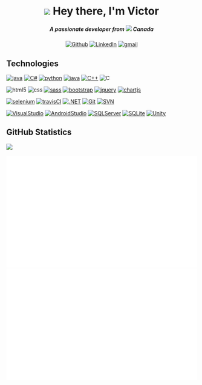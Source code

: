 <h1 align="center" > <img src="https://emojis.slackmojis.com/emojis/images/1600706728/10521/meow_code.gif?1600706728" width="30"/> Hey there, I'm Victor</h1>
<h5 align="center">A passionate developer from  <img src="https://image.flaticon.com/icons/png/512/2484/2484225.png" width="15"> Canada</h5>
<p align="center">
<a href="https://github.com/Proxieds" target="_blank"><img alt="Github" src="https://img.shields.io/badge/GitHub-%2312100E.svg?&style=for-the-badge&logo=Github&logoColor=white" /></a>
<a href="https://www.linkedin.com/in/LieuVictor" target="_blank"><img alt="LinkedIn" src="https://img.shields.io/badge/linkedin-%230077B5.svg?&style=for-the-badge&logo=linkedin&logoColor=white" /><a>
<a href="mailto:victor1@ualberta.ca target="_blank"><img alt="gmail" src="https://img.shields.io/badge/Mail-D14836?style=for-the-badge&logo=gmail&logoColor=white" /></a>
</p>

## Technologies
<!--- Languages --->
<a href="https://www.javascript.com/" target="_blank"><img alt="java" src="https://img.shields.io/badge/JavaScript-F7DF1E?style=for-the-badge&logo=javascript&logoColor=black" /></a> <a href="https://dotnet.microsoft.com/learn/csharp" target="_blank"><img alt="C#" src="https://img.shields.io/badge/C%23-239120?style=for-the-badge&logo=c-sharp&logoColor=white" /></a> <a href="https://www.python.org/" target="_blank"><img alt="python" src="https://img.shields.io/badge/Python-3776AB?style=for-the-badge&logo=python&logoColor=white" /></a> <a href="https://www.java.com/en/" target="_blank"><img alt="java" src="https://img.shields.io/badge/Java-ED8B00?style=for-the-badge&logo=java&logoColor=white" /></a> <a href="https://isocpp.org/" target="_blank"><img alt="C++" src="https://img.shields.io/badge/C%2B%2B-00599C?style=for-the-badge&logo=c%2B%2B&logoColor=white" /></a> <a target="_blank"><img alt="C" src="https://img.shields.io/badge/C-00599C?style=for-the-badge&logo=c&logoColor=white" /></a> 

<!--- Web Development  --->
<a target="_blank"><img alt="html5" src="https://img.shields.io/badge/HTML5-E34F26?style=for-the-badge&logo=html5&logoColor=white" /></a> <a target="_blank"><img alt="css" src="https://img.shields.io/badge/CSS3-1572B6?style=for-the-badge&logo=css3&logoColor=white"/></a> <a href="https://sass-lang.com/" target="_blank"><img alt="sass" src="https://img.shields.io/badge/Sass-CC6699?style=for-the-badge&logo=sass&logoColor=white" /></a> <a href="https://getbootstrap.com/" target="_blank"><img alt="bootstrap" src="https://img.shields.io/badge/Bootstrap-563D7C?style=for-the-badge&logo=bootstrap&logoColor=white" /></a> <a href="https://jquery.com/" target="_blank"><img alt="jquery" src="https://img.shields.io/badge/jQuery-0769AD?style=for-the-badge&logo=jquery&logoColor=white" /></a> <a href="https://www.chartjs.org/" target="_blank"><img alt="chartjs" src="https://img.shields.io/badge/Chart.js-FF6384?style=for-the-badge&logo=chartdotjs&logoColor=white" /></a>

<!--- Frameworks --->
<a href="https://www.selenium.dev/" target="_blank"><img alt="selenium" src="https://img.shields.io/badge/Selenium-43B02A?style=for-the-badge&logo=Selenium&logoColor=white" /></a> <a href="https://travis-ci.org/" target="_blank"><img alt="travisCI" src="https://img.shields.io/badge/travis_CI-3EAAAF?style=for-the-badge&logo=travisci&logoColor=white" /></a> <a href="https://dotnet.microsoft.com/" target="_blank"><img alt=".NET" src="https://img.shields.io/badge/.NET_Framework-512BD4?style=for-the-badge&logo=dotnet&logoColor=white" /></a> <a href="https://git-scm.com/" target="_blank"><img alt="Git" src="https://img.shields.io/badge/Git-F05032?style=for-the-badge&logo=git&logoColor=white" /></a> <a href="https://subversion.apache.org/" target="_blank"><img alt="SVN" src="https://img.shields.io/badge/SVN-809CC9?style=for-the-badge&logo=subversion&logoColor=white" /></a>

<!--- Tools --->
<a href="https://visualstudio.microsoft.com/" target="_blank"><img alt="VisualStudio" src="https://img.shields.io/badge/Visual_Studio-5C2D91?style=for-the-badge&logo=visual%20studio&logoColor=white" /></a> <a href="https://developer.android.com/studio" target="_blank"><img alt="AndroidStudio" src="https://img.shields.io/badge/Android_Studio-3DDC84?style=for-the-badge&logo=android-studio&logoColor=white" /></a> <a href="https://www.microsoft.com/en-ca/sql-server/sql-server-2019" target="_blank"><img alt="SQLServer" src="https://img.shields.io/badge/SQL_Server-CC2927?style=for-the-badge&logo=microsoft-sql-server&logoColor=white" /></a> <a href="https://www.sqlite.org/index.html" target="_blank"><img alt="SQLite" src="https://img.shields.io/badge/SQLite-07405E?style=for-the-badge&logo=sqlite&logoColor=white" /></a> <a href="https://unity.com/" target="_blank"><img alt="Unity" src="https://img.shields.io/badge/Unity-100000?style=for-the-badge&logo=unity&logoColor=white" /></a>

## GitHub Statistics
<img src="https://bad-apple-github-readme.vercel.app/api?show_bg=1&username=Proxieds"/>

![](https://raw.githubusercontent.com/Proxieds/github-stats-transparent/output/generated/overview.svg)
![](https://raw.githubusercontent.com/Proxieds/github-stats-transparent/output/generated/languages.svg)
